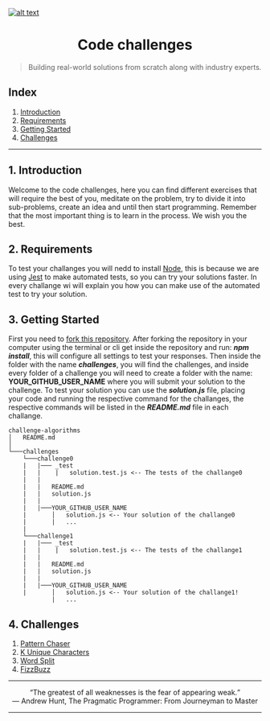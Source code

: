 <a href="https://www.core-code.io/">

![alt text](https://uploads-ssl.webflow.com/5eb2f56932c3562feab232e3/5f73550d00249e7e96c9f3de_Logo.png "corecodeio")

</a>

<h1 align="center">Code challenges</h1> 

>Building real-world solutions
from scratch along with
industry experts.


## Index

1. [Introduction](#1-introduction)
2. [Requirements](#2-requirements)
3. [Getting Started](#3-getting-started)
4. [Challenges](#4-challenges)
------

## 1. Introduction
<p>Welcome to the code challenges, here you can find different exercises that will require the best of you, meditate on the problem, try to divide it into sub-problems, create an idea and until then start programming. Remember that the most important thing is to learn in the process. We wish you the best.</p>

## 2. Requirements
<p>To test your challanges you will nedd to install <a href="https://nodejs.org/en/">Node</a>, this is because we are using <a href="https://jestjs.io/">Jest</a> to make automated tests, so you can try your solutions faster. In every challange wi will explain you how you can make use of the automated test to try your solution.</p>

## 3. Getting Started
<p>First you need to <a href="https://docs.github.com/en/free-pro-team@latest/github/getting-started-with-github/fork-a-repo">fork this repository</a>. After forking the repository in your computer using the terminal or cli get inside the repository and run: <b><i>npm install</i></b>, this will configure all settings to test your responses. Then inside the folder with the name <b><i>challenges</i></b>, you will find the challenges, and inside every folder of a challenge you will need to create a folder with the name: <b>YOUR_GITHUB_USER_NAME</b> where you will submit your solution to the challenge. To test your solution you can use the <b><i>solution.js</i></b> file, placing your code and running the respective command for the challanges, the respective commands will be listed in the <b><i>README.md</i></b> file in each challange.</p>

```
challenge-algorithms
│   README.md
│   
└───challenges
    └───challenge0
    |   |─── _test
    |   |    |   solution.test.js <-- The tests of the challange0
    |   |   
    |   |   README.md
    |   |   solution.js
    |   |
    |   |───YOUR_GITHUB_USER_NAME
    |       │   solution.js <-- Your solution of the challange0
    |       |   ...
    |
    └───challenge1
    |   |─── _test
    |   |    |   solution.test.js <-- The tests of the challange1
    |   |   
    |   |   README.md
    |   |   solution.js
    |   |
    |   |───YOUR_GITHUB_USER_NAME
    |       │   solution.js <-- Your solution of the challange1!
            |   ...
```

## 4. Challenges

1. [Pattern Chaser](challanges/pattern_chaser)
2. [K Unique Characters](challanges/k_unique_characters)
3. [Word Split](challanges/word_split)
4. [FizzBuzz](challanges/fizzbuzz)


---

<p align="center">
<q>The greatest of all weaknesses is the fear of appearing weak.</q>
<br>
― Andrew Hunt, The Pragmatic Programmer: From Journeyman to Master
</p>

---